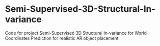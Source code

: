 # Semi-Supervised-3D-Structural-In-variance

Code for project 
Semi-Supervised 3D Structural In-variance for World Coordinates Prediction for realistic AR object placement
